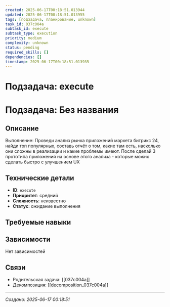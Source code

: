 ```yaml
---
created: 2025-06-17T00:18:51.013944
updated: 2025-06-17T00:18:51.013955
tags: [подзадача, планирование, unknown]
task_id: 037c004a
subtask_id: execute
subtask_type: execution
priority: medium
complexity: unknown
status: pending
required_skills: []
dependencies: []
timestamp: 2025-06-17T00:18:51.013935
---
```


# Подзадача: execute

# Подзадача: Без названия

## Описание
Выполнение: Проведи анализ рынка приложений маркета битрикс 24, найди топ популярных, составь отчёт о том, какие там есть, насколько они сложны в реализации и какие проблемы имеют. После сделай 3 прототипа приложений на основе этого анализа - которые можно сделать быстро с улучшением UX

## Технические детали
- **ID**: `execute`
- **Приоритет**: средний
- **Сложность**: неизвестно
- **Статус**: ожидание выполнения

## Требуемые навыки


## Зависимости
Нет зависимостей

## Связи
- Родительская задача: [[037c004a]]
- Декомпозиция: [[decomposition_037c004a]]

---
*Создано: 2025-06-17 00:18:51*
